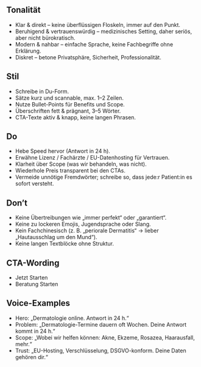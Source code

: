 ## Tonalität

- Klar & direkt – keine überflüssigen Floskeln, immer auf den Punkt.
- Beruhigend & vertrauenswürdig – medizinisches Setting, daher seriös, aber nicht bürokratisch.
- Modern & nahbar – einfache Sprache, keine Fachbegriffe ohne Erklärung.
- Diskret – betone Privatsphäre, Sicherheit, Professionalität.

## Stil

- Schreibe in Du-Form.
- Sätze kurz und scannable, max. 1–2 Zeilen.
- Nutze Bullet-Points für Benefits und Scope.
- Überschriften fett & prägnant, 3–5 Wörter.
- CTA-Texte aktiv & knapp, keine langen Phrasen.

## Do

- Hebe Speed hervor (Antwort in 24 h).
- Erwähne Lizenz / Fachärzte / EU-Datenhosting für Vertrauen.
- Klarheit über Scope (was wir behandeln, was nicht).
- Wiederhole Preis transparent bei den CTAs.
- Vermeide unnötige Fremdwörter; schreibe so, dass jede:r Patient:in es sofort versteht.

## Don’t

- Keine Übertreibungen wie „immer perfekt“ oder „garantiert“.
- Keine zu lockeren Emojis, Jugendsprache oder Slang.
- Kein Fachchinesisch (z. B. „periorale Dermatitis“ → lieber „Hautausschlag um den Mund“).
- Keine langen Textblöcke ohne Struktur.

## CTA-Wording

- Jetzt Starten
- Beratung Starten

## Voice-Examples

- Hero: „Dermatologie online. Antwort in 24 h.“
- Problem: „Dermatologie-Termine dauern oft Wochen. Deine Antwort kommt in 24 h.“
- Scope: „Wobei wir helfen können: Akne, Ekzeme, Rosazea, Haarausfall, mehr.“
- Trust: „EU-Hosting, Verschlüsselung, DSGVO-konform. Deine Daten gehören dir.“


